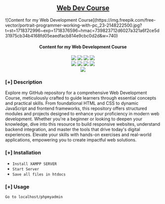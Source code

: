 <h2 align="center"><u>Web Dev Course</u></h2>
![Content for my Web Development Course](https://img.freepik.com/free-vector/portrait-programmer-working-with-pc_23-2148222500.jpg?t=st=1718372996~exp=1718376596~hmac=739823712d6027a321a6f2ce5d31975cb34b4168fd05eaedfacb814e9cbc0d2d&w=740)
<h4 align="center"> Content for my Web Development Course </h4>

<p align="center">
    <img src="https://img.shields.io/github/stars/MTalhaofc/Web_dev_course?style=for-the-badge&color=orange">
    <img src="https://img.shields.io/github/forks/MTalhaofc/Web_dev_course?style=for-the-badge&color=purple">
    <img src="https://img.shields.io/github/license/MTalhaofc/Web_dev_course?style=for-the-badge&color=blue">
    <img src="https://img.shields.io/github/issues/MTalhaofc/Web_dev_course?style=for-the-badge&color=red">
<br>
    <img src="https://img.shields.io/badge/Open%20Source-Yes-orange?style=flat-square">
    <img src="https://img.shields.io/badge/Maintained-Yes-cyan?style=flat-square">
    <img src="https://img.shields.io/badge/Made%20In-Pakistan-green?style=flat-square">
    <img src="https://img.shields.io/badge/Written%20In-HTML,CSS,JAVASCRIPT,PHP-blue?style=flat-square">
<br>
    <img src="https://github-readme-stats.vercel.app/api/pin/?username=MTalhaofc&repo=Web_dev_course&theme=synthwave">
</p>

### [+] Description
Explore my GitHub repository for a comprehensive Web Development Course, meticulously crafted to guide learners through essential concepts and practical skills. From foundational HTML and CSS to dynamic JavaScript and frontend frameworks, this repository offers structured modules and projects designed to enhance your proficiency in modern web development. Whether you're a beginner or looking to deepen your knowledge, dive into this resource to build responsive websites, understand backend integration, and master the tools that drive today's digital experiences. Elevate your skills with hands-on exercises and real-world applications, empowering you to create impactful web solutions.

### [+] Installation
 - `Install XAMPP SERVER`
 - `Start Server`
 - `Save all files in htdocs`

### [+] Usage
`Go to localhost/phpmyadmin `

